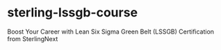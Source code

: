 # sterling-lssgb-course
Boost Your Career with Lean Six Sigma Green Belt (LSSGB) Certification from SterlingNext
